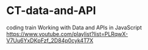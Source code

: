 # CT-data-and-API

coding train Working with Data and APIs in JavaScript
https://www.youtube.com/playlist?list=PLRqwX-V7Uu6YxDKpFzf_2D84p0cyk4T7X
